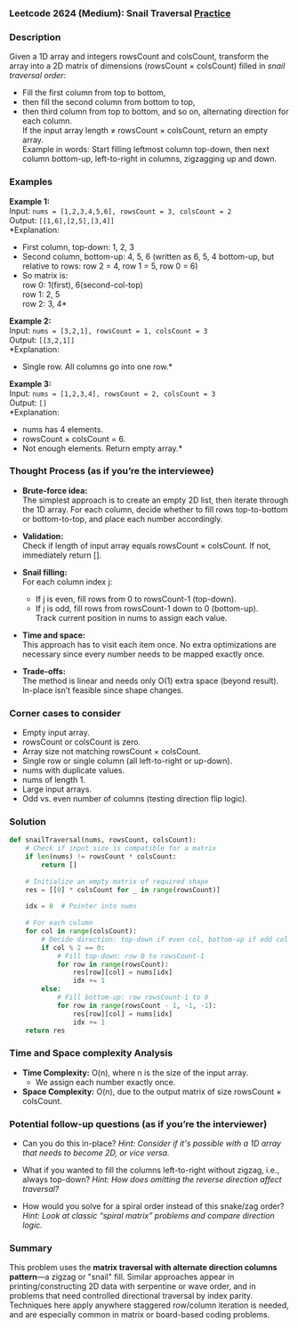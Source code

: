 ### Leetcode 2624 (Medium): Snail Traversal [Practice](https://leetcode.com/problems/snail-traversal)

### Description  
Given a 1D array and integers rowsCount and colsCount, transform the array into a 2D matrix of dimensions (rowsCount × colsCount) filled in *snail traversal order*:  
- Fill the first column from top to bottom,  
- then fill the second column from bottom to top,  
- then third column from top to bottom, and so on, alternating direction for each column.  
If the input array length ≠ rowsCount × colsCount, return an empty array.  
Example in words: Start filling leftmost column top-down, then next column bottom-up, left-to-right in columns, zigzagging up and down.

### Examples  

**Example 1:**  
Input: `nums = [1,2,3,4,5,6], rowsCount = 3, colsCount = 2`  
Output: `[[1,6],[2,5],[3,4]]`  
*Explanation:  
- First column, top-down: 1, 2, 3  
- Second column, bottom-up: 4, 5, 6 (written as 6, 5, 4 bottom-up, but relative to rows: row 2 = 4, row 1 = 5, row 0 = 6)  
- So matrix is:  
  row 0: 1(first), 6(second-col-top)  
  row 1: 2,      5  
  row 2: 3,      4*

**Example 2:**  
Input: `nums = [3,2,1], rowsCount = 1, colsCount = 3`  
Output: `[[3,2,1]]`  
*Explanation:  
- Single row. All columns go into one row.*

**Example 3:**  
Input: `nums = [1,2,3,4], rowsCount = 2, colsCount = 3`  
Output: `[]`  
*Explanation:  
- nums has 4 elements.  
- rowsCount × colsCount = 6.  
- Not enough elements. Return empty array.*

### Thought Process (as if you’re the interviewee)  

- **Brute-force idea:**  
  The simplest approach is to create an empty 2D list, then iterate through the 1D array. For each column, decide whether to fill rows top-to-bottom or bottom-to-top, and place each number accordingly.

- **Validation:**  
  Check if length of input array equals rowsCount × colsCount. If not, immediately return [].  
 
- **Snail filling:**  
  For each column index j:  
    - If j is even, fill rows from 0 to rowsCount-1 (top-down).  
    - If j is odd, fill rows from rowsCount-1 down to 0 (bottom-up).  
  Track current position in nums to assign each value.

- **Time and space:**  
  This approach has to visit each item once. No extra optimizations are necessary since every number needs to be mapped exactly once.

- **Trade-offs:**  
  The method is linear and needs only O(1) extra space (beyond result). In-place isn’t feasible since shape changes.

### Corner cases to consider  
- Empty input array.
- rowsCount or colsCount is zero.
- Array size not matching rowsCount × colsCount.
- Single row or single column (all left-to-right or up-down).
- nums with duplicate values.
- nums of length 1.
- Large input arrays.
- Odd vs. even number of columns (testing direction flip logic).

### Solution

```python
def snailTraversal(nums, rowsCount, colsCount):
    # Check if input size is compatible for a matrix
    if len(nums) != rowsCount * colsCount:
        return []
    
    # Initialize an empty matrix of required shape
    res = [[0] * colsCount for _ in range(rowsCount)]
    
    idx = 0  # Pointer into nums
    
    # For each column
    for col in range(colsCount):
        # Decide direction: top-down if even col, bottom-up if odd col
        if col % 2 == 0:
            # Fill top-down: row 0 to rowsCount-1
            for row in range(rowsCount):
                res[row][col] = nums[idx]
                idx += 1
        else:
            # Fill bottom-up: row rowsCount-1 to 0
            for row in range(rowsCount - 1, -1, -1):
                res[row][col] = nums[idx]
                idx += 1
    return res
```

### Time and Space complexity Analysis  

- **Time Complexity:** O(n), where n is the size of the input array.
  - We assign each number exactly once.
- **Space Complexity:** O(n), due to the output matrix of size rowsCount × colsCount.

### Potential follow-up questions (as if you’re the interviewer)  

- Can you do this in-place?
  *Hint: Consider if it's possible with a 1D array that needs to become 2D, or vice versa.*

- What if you wanted to fill the columns left-to-right without zigzag, i.e., always top-down?
  *Hint: How does omitting the reverse direction affect traversal?*

- How would you solve for a spiral order instead of this snake/zag order?
  *Hint: Look at classic “spiral matrix” problems and compare direction logic.*

### Summary
This problem uses the **matrix traversal with alternate direction columns pattern**—a zigzag or "snail" fill. Similar approaches appear in printing/constructing 2D data with serpentine or wave order, and in problems that need controlled directional traversal by index parity. Techniques here apply anywhere staggered row/column iteration is needed, and are especially common in matrix or board-based coding problems.